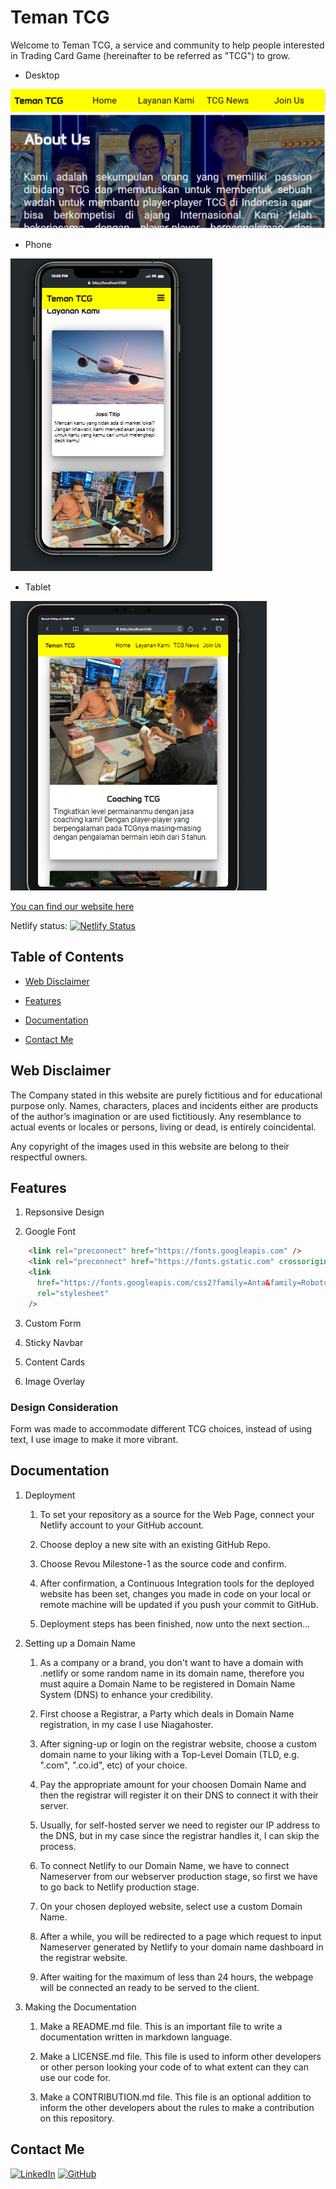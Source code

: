 # Teman TCG

Welcome to Teman TCG, a service and community to help people interested in Trading Card Game (hereinafter to be referred as "TCG") to grow.

- Desktop

![desktop](./assets/doc/desktop.png)

- Phone

![phone](./assets/doc/phone.png)

- Tablet

![tablet](./assets/doc/tablet.png)

[You can find our website here](https://zdp-portofolio.online)

Netlify status: [![Netlify Status](https://api.netlify.com/api/v1/badges/4b7763e8-f1bd-4535-a574-64bb7c7b9c23/deploy-status)](https://app.netlify.com/sites/creative-arithmetic-5c9173/deploys)

## Table of Contents

- [Web Disclaimer](#web-disclaimer)

- [Features](#features)

- [Documentation](#documentation)

- [Contact Me](#contact-me)

## Web Disclaimer

The Company stated in this website are purely fictitious and for educational purpose only. Names, characters, places and incidents either are products of the author’s imagination or are used fictitiously. Any resemblance to actual events or locales or persons, living or dead, is entirely coincidental.

Any copyright of the images used in this website are belong to their respectful owners.

## Features

1. Repsonsive Design

2. Google Font


```html
    <link rel="preconnect" href="https://fonts.googleapis.com" />
    <link rel="preconnect" href="https://fonts.gstatic.com" crossorigin />
    <link
      href="https://fonts.googleapis.com/css2?family=Anta&family=Roboto:ital,wght@0,100;0,300;0,400;0,500;0,700;0,900;1,100;1,300;1,400;1,500;1,700;1,900&display=swap"
      rel="stylesheet"
    />
```

3. Custom Form

4. Sticky Navbar

5. Content Cards

6. Image Overlay

### Design Consideration

Form was made to accommodate different TCG choices, instead of using text, I use image to make it more vibrant.

## Documentation

1. Deployment

   1. To set your repository as a source for the Web Page, connect your Netlify account to your GitHub account.

   2. Choose deploy a new site with an existing GitHub Repo.

   3. Choose Revou Milestone-1 as the source code and confirm.

   4. After confirmation, a Continuous Integration tools for the deployed website has been set, changes you made in code on your local or remote machine will be updated if you push your commit to GitHub.

   5. Deployment steps has been finished, now unto the next section...

2. Setting up a Domain Name

   1. As a company or a brand, you don't want to have a domain with .netlify or some random name in its domain name, therefore you must aquire a Domain Name to be registered in Domain Name System (DNS) to enhance your credibility.

   2. First choose a Registrar, a Party which deals in Domain Name registration, in my case I use Niagahoster.

   3. After signing-up or login on the registrar website, choose a custom domain name to your liking with a Top-Level Domain (TLD, e.g. ".com", ".co.id", etc) of your choice.

   4. Pay the appropriate amount for your choosen Domain Name and then the registrar will register it on their DNS to connect it with their server.

   5. Usually, for self-hosted server we need to register our IP address to the DNS, but in my case since the registrar handles it, I can skip the process.

   6. To connect Netlify to our Domain Name, we have to connect Nameserver from our webserver production stage, so first we have to go back to Netlify production stage.

   7. On your chosen deployed website, select use a custom Domain Name.

   8. After a while, you will be redirected to a page which request to input Nameserver generated by Netlify to your domain name dashboard in the registrar website.

   9. After waiting for the maximum of less than 24 hours, the webpage will be connected an ready to be served to the client.

3. Making the Documentation

   1. Make a README.md file. This is an important file to write a documentation written in markdown language.

   2. Make a LICENSE.md file. This file is used to inform other developers or other person looking your code of to what extent can they can use our code for.

   3. Make a CONTRIBUTION.md file. This file is an optional addition to inform the other developers about the rules to make a contribution on this repository.

## Contact Me

[![LinkedIn](https://img.shields.io/badge/linkedin-%230077B5.svg?style=for-the-badge&logo=linkedin&logoColor=white)](https://www.linkedin.com/in/zsuryanutiperdana/)
[![GitHub](https://img.shields.io/badge/github-%23121011.svg?style=for-the-badge&logo=github&logoColor=white)](https://github.com/zsuryanutidperdana)
